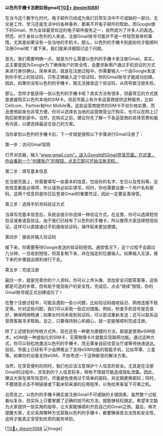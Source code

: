 **以色列手機卡怎麽註冊gmail[[TG💪+ @esim1088](https://t.me/s/esim1088)]**

在当今这个数字化时代，电子邮件已经成为我们日常生活中不可或缺的一部分。无论是工作、学习还是生活中的各种事务，都离不开电子邮件的帮助。而Google旗下的Gmail，作为全球最受欢迎的电子邮件服务之一，自然成为了许多人的首选。然而，对于身处以色列的人来说，注册Gmail账号可能并不是一件轻而易举的事情，尤其是如果没有一张当地的手机卡。那么，以色列的手機卡到底如何才能顺利注册Gmail呢？接下来，我们就来详细探讨这个问题。

首先，我们需要明确一点，就是为什么需要以色列的手機卡来注册Gmail。其实，这主要是因为Google为了确保账户的安全性，会要求新用户通过手机验证的方式来进行身份确认。简单来说，就是在注册过程中，你需要输入一个由Google发送到你手机上的验证码，只有正确输入这个验证码，你的Gmail账号才能成功创建。因此，如果你没有以色列的手機卡，就无法接收这个验证码，从而导致注册失败。

那么，怎样才能获得一张以色列的手機卡呢？其实方法有很多，但最常见的方式就是直接购买以色列本地的SIM卡。目前市面上有许多运营商提供这种服务，比如Cellcom、Partner和Hot Mobile等。这些运营商提供的SIM卡不仅价格实惠，而且使用起来也非常方便。你可以选择去当地的运营商营业厅购买，也可以在网上订购后邮寄到家中。当然，在购买之前，建议你先了解一下各运营商的具体资费和服务内容，以便选择最适合自己的方案。

当你拿到以色列的手機卡后，下一步就是按照以下步骤进行Gmail注册了：

第一步：访问Gmail官网

打开浏览器，输入“www.gmail.com”，进入Google的Gmail登录页面。在这里，你会看到一个“创建账户”的按钮，点击它即可开始注册流程。

第二步：填写基本信息

在注册页面上，你需要填写一些基本的信息，包括你的名字、生日以及性别等。这些信息都是必填项，所以请务必如实填写。同时，你也需要设置一个用户名和密码，这两个信息将是你日后登录Gmail的重要凭证，因此一定要妥善保管。

第三步：选择手机号码验证方式

当填写完基本信息后，系统会提示你选择一种验证方式。在这里，你可以选择短信验证或者语音验证。由于我们已经有了以色列的手機卡，所以推荐大家选择短信验证。这样可以直接通过手机接收验证码，操作起来更加便捷。

第四步：接收并输入验证码

接下来，你需要等待Google发送的验证码短信。通常情况下，这个过程不会超过几分钟。一旦收到短信，将其复制下来，并在指定的位置输入。如果输入无误，接下来的步骤就会顺利进行下去。

第五步：完成注册

最后一步，就是完善你的个人资料。你可以上传头像、添加安全问题答案等，这些都是可选的步骤，但有助于提高账户的安全性。完成后，点击“继续”按钮，你的Gmail账号就正式创建成功了！

在整个注册过程中，可能会遇到一些小问题，比如验证码接收延迟、网络连接不稳定等。针对这些问题，我们可以采取一些应对措施。例如，检查手机信号是否良好，确保网络畅通；如果长时间未收到验证码，可以尝试重新发送；还可以联系运营商客服寻求帮助。总之，只要保持耐心和细心，就一定能够顺利完成注册。

除了上述提到的传统方式外，现在还有一种更为便捷的方法，那就是使用eSIM技术。eSIM是一种虚拟化的SIM卡，无需物理卡片就能实现联网功能。通过这种方式，你可以轻松地激活以色列的手機卡，而无需亲自前往营业厅或等待快递送达。目前，市面上已经有不少品牌推出了支持eSIM功能的智能手机，比如苹果、三星等。如果你的设备支持eSIM，不妨考虑一下这种新型的解决方案。

当然，在享受便利的同时，我们也应该注意保护个人信息的安全。尤其是在注册Gmail的过程中，涉及到的个人信息较多，稍有不慎就可能造成隐私泄露。因此，建议大家在填写信息时，尽量避免使用过于简单的密码，并定期更换密码；同时，不要随意点击不明链接或下载未知来源的应用程序，以免给黑客留下可乘之机。

总而言之，以色列的手機卡确实是注册Gmail不可或缺的关键因素。虽然整个过程看似复杂，但实际上只要掌握了正确的技巧和方法，就能够轻松搞定。希望本文能为大家提供一些实用的指导，让大家能够顺利开启自己的Gmail之旅。最后，再次提醒大家，无论采用哪种方式获取以色列的手機卡，都要确保其合法性和安全性，这样才能真正享受到优质的服务体验。

[[TG💪+ @esim1088](https://t.me/s/esim1088) ![Image](https://i.postimg.cc/4NQfJmqS/Snipaste-2025-05-13-00-14-12.png)]
